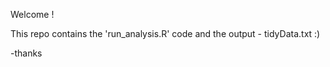 Welcome ! 

This repo contains the 'run_analysis.R' code and the output - tidyData.txt :)

-thanks 

